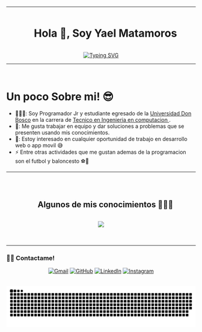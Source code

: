 <!--horizontal divider(gradiant)-->
<hr/>

<!--h1 without bottom border-->
<div id="user-content-toc">
  <ul align="center">
    <summary><h1 style="display: inline-block">Hola 👋, Soy Yael Matamoros</h1></summary>
  </ul>
</div>
<p align="center">
 <a href="https://git.io/typing-svg"><img src="https://readme-typing-svg.demolab.com?font=Fira+Code&pause=1000&random=false&width=435&lines=Desarrollador+Web+%3C%2F%3E;Programacion+%3AD;Estudiante+en+Ingenieria" alt="Typing SVG" /></a>
</p>
<hr/>
<Br>
<h1>Un poco Sobre mi! 😎</h1>

- 👨🏻‍💻: Soy Programador Jr y estudiante egresado de la <a href='https://www.udb.edu.sv/udb/'> Universidad Don Bosco</a> en la carrera de <a href='https://www.udb.edu.sv/udb/carreras/carrera/tecnico_en_ingenieria_en_computacion'> Tecnico en Ingenieria en computacion </a>.
- 🤝: Me gusta trabajar en equipo y dar soluciones a problemas que se presenten usando mis conocimientos.
- 🤔: Estoy interesado en cualquier oportunidad de trabajo en desarrollo web o app movil 😅
- ⚡ Entre otras actividades que me gustan ademas de la programacion son el futbol y baloncesto ⚽🏀
  
<hr>
<br>
<!--h1 without bottom border-->
<div id="user-content-toc">
  <ul align="center">
    <summary><h2 style="display: inline-block">Algunos de mis conocimientos 👨🏻‍💻</h2></summary>
  </ul>
</div>
<!--tech stack icons-->
<p align="center">
  <a href="https://skillicons.dev">
    <img src="https://skillicons.dev/icons?i=git,css,figma,github,html,java,js,php,mysql,py,react,vscode,wordpress" />
  </a>
</p>
<Br>
<hr>
<h3>🙋‍♂️ Contactame!</h3>
<p align="center">
	<a href="mailto:yaelguzman750@gmail.com"><img img src="https://img.shields.io/badge/gmail-%23EA4335.svg?style=plastic&logo=gmail&logoColor=white" alt="Gmail"/></a>
	<a href="https://github.com/GMYA07"><img src="https://img.shields.io/badge/github-%23181717.svg?style=plastic&logo=github&logoColor=white" alt="GitHub"/></a>
	<a href="https://www.linkedin.com/in/yael-matamoros-cv/"><img src="https://img.shields.io/badge/linkedin-%230A66C2.svg?style=plastic&logo=linkedin&logoColor=white" alt="LinkedIn"/></a>
	<a href="https://www.instagram.com/yam7.gg/"><img src="https://img.shields.io/badge/instagram-%23E4405F.svg?style=plastic&logo=instagram&logoColor=white" alt="Instagram"/></a>
</p>
<br>
<!--- snake -->
<div align="center">
  <img  src="https://github.com/1999AZZAR/1999AZZAR/blob/readme/resources/img/grid-snake.svg"
       alt="snake" /></a>
</div>

